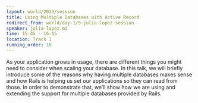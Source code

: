 ```yaml
---
layout: world/2023/session
title: Using Multiple Databases with Active Record
redirect_from: world/day-1/9-julia-lopez-session
speaker: julia-lopez.md
time: 15:45 - 16:15
location: Track 1
running_order: 16
---
```


As your application grows in usage, there are different things you might need to consider when scaling your database. In this talk, we will briefly introduce some of the reasons why having multiple databases makes sense and how Rails is helping us set our applications so they can read from those. In order to demonstrate that, we’ll show how we are using and extending the support for multiple databases provided by Rails.

